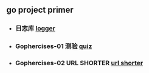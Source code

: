 ## go project primer



- ### 日志库 [logger](https://github.com/lingjiao0710/go-project-primer/tree/master/logger)

- ### Gophercises-01 测验 [quiz](https://github.com/lingjiao0710/go-project-primer/tree/master/gophercise/01quiz)

- ### Gophercises-02 URL SHORTER [url shorter](https://github.com/lingjiao0710/go-project-primer/tree/master/gophercise/urlshort)

